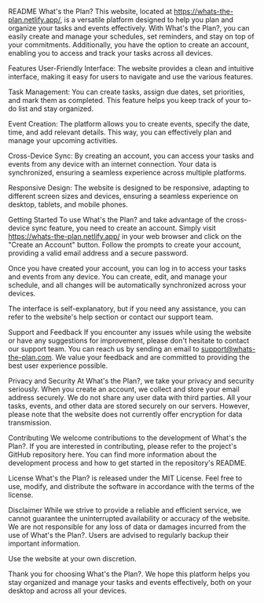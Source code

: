 README
What's the Plan?
This website, located at https://whats-the-plan.netlify.app/, is a versatile platform designed to help you plan and organize your tasks and events effectively. With What's the Plan?, you can easily create and manage your schedules, set reminders, and stay on top of your commitments. Additionally, you have the option to create an account, enabling you to access and track your tasks across all devices.

Features
User-Friendly Interface: The website provides a clean and intuitive interface, making it easy for users to navigate and use the various features.

Task Management: You can create tasks, assign due dates, set priorities, and mark them as completed. This feature helps you keep track of your to-do list and stay organized.

Event Creation: The platform allows you to create events, specify the date, time, and add relevant details. This way, you can effectively plan and manage your upcoming activities.

Cross-Device Sync: By creating an account, you can access your tasks and events from any device with an internet connection. Your data is synchronized, ensuring a seamless experience across multiple platforms.

Responsive Design: The website is designed to be responsive, adapting to different screen sizes and devices, ensuring a seamless experience on desktop, tablets, and mobile phones.


Getting Started
To use What's the Plan? and take advantage of the cross-device sync feature, you need to create an account. Simply visit https://whats-the-plan.netlify.app/ in your web browser and click on the "Create an Account" button. Follow the prompts to create your account, providing a valid email address and a secure password.

Once you have created your account, you can log in to access your tasks and events from any device. You can create, edit, and manage your schedule, and all changes will be automatically synchronized across your devices.

The interface is self-explanatory, but if you need any assistance, you can refer to the website's help section or contact our support team.

Support and Feedback
If you encounter any issues while using the website or have any suggestions for improvement, please don't hesitate to contact our support team. You can reach us by sending an email to support@whats-the-plan.com. We value your feedback and are committed to providing the best user experience possible.

Privacy and Security
At What's the Plan?, we take your privacy and security seriously. When you create an account, we collect and store your email address securely. We do not share any user data with third parties. All your tasks, events, and other data are stored securely on our servers. However, please note that the website does not currently offer encryption for data transmission.

Contributing
We welcome contributions to the development of What's the Plan?. If you are interested in contributing, please refer to the project's GitHub repository here. You can find more information about the development process and how to get started in the repository's README.

License
What's the Plan? is released under the MIT License. Feel free to use, modify, and distribute the software in accordance with the terms of the license.

Disclaimer
While we strive to provide a reliable and efficient service, we cannot guarantee the uninterrupted availability or accuracy of the website. We are not responsible for any loss of data or damages incurred from the use of What's the Plan?. Users are advised to regularly backup their important information.

Use the website at your own discretion.

Thank you for choosing What's the Plan?. We hope this platform helps you stay organized and manage your tasks and events effectively, both on your desktop and across all your devices.